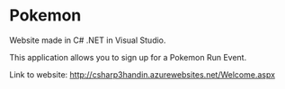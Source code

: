 # Pokemon
Website made in C# .NET in Visual Studio.

This application allows you to sign up for a Pokemon Run Event.

Link to website: http://csharp3handin.azurewebsites.net/Welcome.aspx